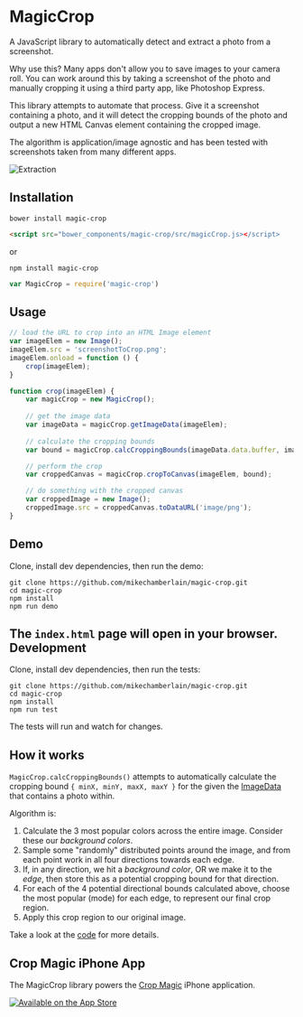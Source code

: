 MagicCrop
=========

A JavaScript library to automatically detect and extract a photo from a screenshot.

Why use this? Many apps don't allow you to save images to your camera roll. You can work around this by taking a screenshot of the photo and manually cropping it using a third party app, like Photoshop Express.

This library attempts to automate that process.  Give it a screenshot containing a photo, and it will detect the cropping bounds of the photo and output a new HTML Canvas element containing the cropped image.

The algorithm is application/image agnostic and has been tested with screenshots taken from many different apps.

![Extraction](https://raw.githubusercontent.com/mikechamberlain/magic-crop/master/test/images/extracted.jpg)

Installation
------------
```shell
bower install magic-crop
```
 
```html
<script src="bower_components/magic-crop/src/magicCrop.js></script>
```

or

```shell
npm install magic-crop
```

```javascript
var MagicCrop = require('magic-crop')
```

Usage
-----

```javascript
// load the URL to crop into an HTML Image element
var imageElem = new Image();
imageElem.src = 'screenshotToCrop.png';
imageElem.onload = function () {
    crop(imageElem);
}

function crop(imageElem) {
    var magicCrop = new MagicCrop();
        
    // get the image data
    var imageData = magicCrop.getImageData(imageElem);
    
    // calculate the cropping bounds
    var bound = magicCrop.calcCroppingBounds(imageData.data.buffer, imageData.width, imageData.height);

    // perform the crop
    var croppedCanvas = magicCrop.cropToCanvas(imageElem, bound);

    // do something with the cropped canvas
    var croppedImage = new Image();
    croppedImage.src = croppedCanvas.toDataURL('image/png');
}
```
Demo
----
Clone, install dev dependencies, then run the demo:

```shell
git clone https://github.com/mikechamberlain/magic-crop.git
cd magic-crop
npm install
npm run demo
```

The `index.html` page will open in your browser.
Development
-----------
Clone, install dev dependencies, then run the tests:

```shell
git clone https://github.com/mikechamberlain/magic-crop.git
cd magic-crop
npm install
npm run test
```
The tests will run and watch for changes.

How it works
------------
`MagicCrop.calcCroppingBounds()` attempts to automatically calculate the cropping bound `{ minX, minY, maxX, maxY }`
for the given the [ImageData](https://developer.mozilla.org/en/docs/Web/API/ImageData) that contains a photo within.

Algorithm is:
 1. Calculate the 3 most popular colors across the entire image. Consider these our *background colors*.
 2. Sample some "randomly" distributed points around the image, and from each point work in all four directions towards each edge.
 3. If, in any direction, we hit a *background color*, OR we make it to the *edge*, then store this as a potential cropping bound for that direction.
 4. For each of the 4 potential directional bounds calculated above, choose the most popular (mode) for each edge, to represent our final crop region.
 5. Apply this crop region to our original image.
 
Take a look at the [code](https://github.com/mikechamberlain/magic-crop/blob/master/src/magicCrop.js) for more details.
    
Crop Magic iPhone App
---------------------
The MagicCrop library powers the [Crop Magic](https://itunes.apple.com/us/app/crop-magic/id1061397658?mt=8) iPhone application.

[![Available on the App Store](https://raw.githubusercontent.com/mikechamberlain/magic-crop/master/test/images/app-store.png)](https://itunes.apple.com/us/app/crop-magic/id1061397658?mt=8)

 
